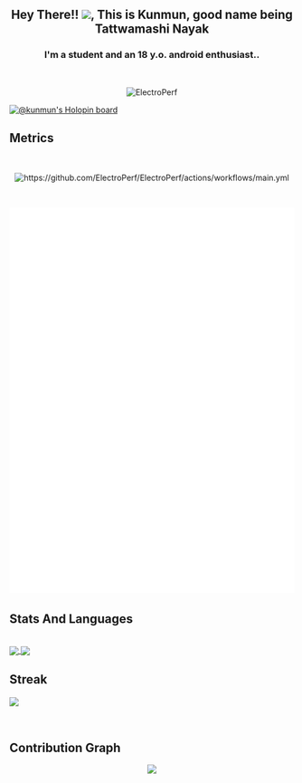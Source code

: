 </p align="center">
<h2 align="center">Hey There!! <img src="https://raw.githubusercontent.com/MartinHeinz/MartinHeinz/master/wave.gif" width="30px">, This is Kunmun, good name being Tattwamashi Nayak</h2>
<h3 align="center">I'm a student and an 18 y.o. android enthusiast..</h3>

<br>

<p align="center"><img src="https://komarev.com/ghpvc/?username=ElectroPerf&style=flat-square" alt="ElectroPerf" /><br></p>

[![@kunmun's Holopin board](https://holopin.me/kunmun)](https://holopin.io/@kunmun)

## Metrics
<br>
<p align="center">
<img src="https://github.com/ElectroPerf/ElectroPerf/actions/workflows/main.yml/badge.svg" alt="https://github.com/ElectroPerf/ElectroPerf/actions/workflows/main.yml" /><br></p>
</p>

<br>
<p align="center">
<img src="https://github.com/ElectroPerf/ElectroPerf/blob/main/github-metrics.svg" alt="ElectroPerf" /><br>
</p>

## Stats And Languages

<br>
<a href="https://github.com/anuraghazra/github-readme-stats">
  <img align = "center" src = "https://github-readme-stats.vercel.app/api?username=ElectroPerf&show_icons=true&theme=tokyonight&line_height=27&hide_rank=false&border_radius=10&line_height=28&hide_border=true&count_private=true&text_color=a3a3a3">
</a>
<a href="https://github.com/anuraghazra/github-readme-stats">
<img align = "center" src = "https://github-readme-stats.vercel.app/api/top-langs/?username=ElectroPerf&theme=tokyonight&hide_rank=false&border_radius=10&line_height=28&hide_border=true&text_color=a3a3a3">
</a>

## Streak

<p href="https://github.com/anuraghazra/github-readme-stats">
<img align="center" src="https://github-readme-streak-stats.herokuapp.com/?user=ElectroPerf&theme=tokyonight&hide_rank=false&border_radius=10&line_height=28&hide_border=true&text_color=a3a3a3"/>
</p>
</br>

## Contribution Graph

<p align = "center">
 <img src="https://activity-graph.herokuapp.com/graph?username=ElectroPerf&text_color=a3a3a3&border_radius=10&line_height=28&hide_border=true&text_color=a3a3a3&theme=redical&area=true&area_color=a3a3a3"/>
</p>

